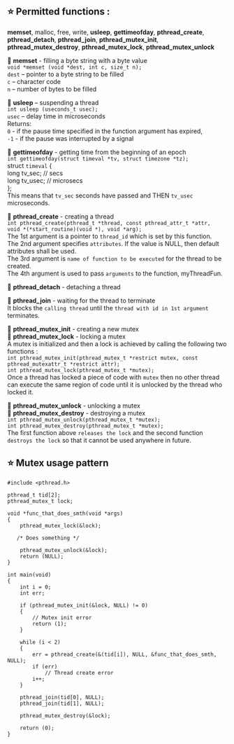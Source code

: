 ## :star: Permitted functions :  
__memset__, malloc, free, write, __usleep__, __gettimeofday__, __pthread_create__, 
__pthread_detach__, __pthread_join__, __pthread_mutex_init__, __pthread_mutex_destroy__, 
__pthread_mutex_lock__, __pthread_mutex_unlock__

:round_pushpin:  __memset__ - filling a byte string with a byte value  
`void *memset (void *dest, int c, size_t n);`  
`dest` – pointer to a byte string to be filled  
`с` – character code  
`n` – number of bytes to be filled

:round_pushpin:  __usleep__ – suspending a thread  
`int usleep (useconds_t usec);`  
`usec` – delay time in microseconds  
Returns:  
`0` - if the pause time specified in the function argument has expired,  
`-1` - if the pause was interrupted by a signal  

:round_pushpin:  __gettimeofday__ - getting time from the beginning of an epoch  
`int gettimeofday(struct timeval *tv, struct timezone *tz);`  
struct   `timeval` {  
     long    tv_sec;         // secs  
     long    tv_usec;        // microsecs   
};  
This means that `tv_sec` seconds have passed and THEN `tv_usec` microseconds.

:round_pushpin:  __pthread_create__ - creating a thread  
`int pthread_create(pthread_t *thread, const pthread_attr_t *attr,  
void *(*start_routine)(void *), void *arg);`  
The 1st argument is a pointer to `thread_id` which is set by this function.  
The 2nd argument specifies `attributes`. If the value is NULL, then default attributes shall be used.  
The 3rd argument is `name of function to be executed` for the thread to be created.  
The 4th argument is used to pass `arguments` to the function, myThreadFun.

:round_pushpin:  __pthread_detach__ - detaching a thread  

:round_pushpin:  __pthread_join__ - waiting for the thread to terminate  
It blocks the `calling thread` until the `thread with id in 1st argument` terminates.  

:round_pushpin:  __pthread_mutex_init__ - creating a new mutex  
:round_pushpin:  __pthread_mutex_lock__ - locking a mutex    
A mutex is initialized and then a lock is achieved by calling the following two functions :  
`int pthread_mutex_init(pthread_mutex_t *restrict mutex, const pthread_mutexattr_t *restrict attr);`  
`int pthread_mutex_lock(pthread_mutex_t *mutex);`  
Once a thread has locked a piece of code with `mutex` then no other thread can execute the same region of code
until it is unlocked by the thread who locked it.

:round_pushpin:  __pthread_mutex_unlock__ - unlocking a mutex  
:round_pushpin:  __pthread_mutex_destroy__ - destroying a mutex  
`int pthread_mutex_unlock(pthread_mutex_t *mutex);`  
`int pthread_mutex_destroy(pthread_mutex_t *mutex);`  
The first function above `releases the lock` and the second function `destroys the lock` so that it cannot be used anywhere in future.

## :star: Mutex usage pattern

```
#include <pthread.h>

pthread_t tid[2];
pthread_mutex_t lock;

void *func_that_does_smth(void *args)
{
    pthread_mutex_lock(&lock);

   /* Does something */

    pthread_mutex_unlock(&lock);
    return (NULL);
}

int main(void)
{
    int i = 0;
    int err;

    if (pthread_mutex_init(&lock, NULL) != 0)
    {
        // Mutex init error
        return (1);
    }

    while (i < 2)
    {
        err = pthread_create(&(tid[i]), NULL, &func_that_does_smth, NULL);
        if (err)
            // Thread create error
        i++;
    }

    pthread_join(tid[0], NULL);
    pthread_join(tid[1], NULL);

    pthread_mutex_destroy(&lock);

    return (0);
}
```
